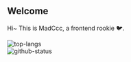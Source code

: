 ## Welcome

Hi~ This is MadCcc, a frontend rookie 🐦.


![top-langs][top-langs]  
![github-status][github-status]

[top-langs]: https://github-readme-stats.vercel.app/api/top-langs/?username=MadCcc
[github-status]: https://github-readme-stats.vercel.app/api?username=MadCcc

<!--
**MadCcc/MadCcc** is a ✨ _special_ ✨ repository because its `README.md` (this file) appears on your GitHub profile.

Here are some ideas to get you started:

- 🔭 I’m currently working on ...
- 🌱 I’m currently learning ...
- 👯 I’m looking to collaborate on ...
- 🤔 I’m looking for help with ...
- 💬 Ask me about ...
- 📫 How to reach me: ...
- 😄 Pronouns: ...
- ⚡ Fun fact: ...
-->
